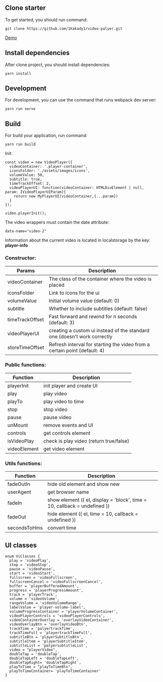 ## Clone starter

To get started, you should run command:

```shell script
git clone https://github.com/1Kakady1/video-palyer.git
```
[Demo](https://1kakady1.github.io/video-player/)

## Install dependencies

After clone project, you should install dependencies:

```shell script
yarn install
```

## Development

For development, you can use the command that runs webpack dev server:

```shell script
yarn run serve
```

## Build 

For build your application, run command:

```shell script
yarn run build
```

Init:
```
const video = new VideoPlayer({
  videoContainer: '.player-container',
  iconsFolder: './assets/images/icons',
  volumeValue: 50,
  subtitle: true,
  timeTrackOffset: 2,
  videoPlayerUI: function(videoContainer: HTMLDivElement | null, param: IVideoPlayerUIParam){
    return new MyPlayerUI(videoContainer,{...param})
  }
});

video.playerInit();
```
The video wrappers must contain the date attribute:
```
data-name="video-2"
```
Information about the current video is located in localstorage by the key: <b>player-info</b>
### Constructor:
| Params      | Description |
| ----------- | ----------- |
| videoContainer      | The class of the container where the video is placed |
| iconsFolder      | Link to icons for the ui |
| volumeValue      | Initial volume value (default: 0) |
| subtitle      | Whether to include subtitles (default: false)|
| timeTrackOffset      | Fast forward and rewind for n seconds (default: 3)|
| videoPlayerUI      | creating a custom ui instead of the standard one (doesn't work correctly|
| storeTimeOffset     | Refresh interval for starting the video from a certain point (default: 4) |

### Public functions:

| Function     | Description |
| ----------- | ----------- |
| playerInit     | init player and create UI |
| play     | play video |
| playTo     | play video to time |
| stop     | stop video |
| pause     | pause video |
| unMount     | remove events and UI |
| controls     | get controls element |
| isVideoPlay     | check is play video (return true/false) |
| videoElement    | get video element |


### Utils functions:

| Function     | Description |
| ----------- | ----------- |
| fadeOutIn     | hide old element and show new |
| userAgent     | get browser name |
| fadeIn    | show element ({ el, display = 'block', time = 10, callback = undefined }) |
| fadeOut    |hide element ({ el, time = 10, callback = undefined }) |
| secondsToHms     | convert time |

## UI classes

```
enum UiClasses {
  play = 'videoPlay',
  stop = 'videoStop',
  pause = 'videoPause',
  start = 'videoStart',
  fullscreen = 'videoFullscreen',
  fullscreenCancel = 'videoFullscreenCancel',
  buffer = 'playerBufferedAmount',
  progress = 'playerProgressAmount',
  track = 'playerTrack',
  volume = 'videoVolume',
  rangeVolume = 'videoVolumeRange',
  labelValue = 'player-volume-label',
  volumeProgressContainer = 'playerVolumeContainer',
  videoPlayerControls = 'videoPlayerControls',
  videoContainerOverlay = 'overlayVideoContainer',
  videoOverlayBtn = 'overlayVideoBtn',
  trackTime = 'palyertrackTime',
  trackTimeFull = 'playertrackTimeFull',
  subtitleBtn = 'playerSubtitleBtn',
  subtitleItem = 'playerSubtitleItem',
  subtitleList = 'palyersubtitleList',
  video = "playerVideo",
  doubleTap = 'doubleTap',
  doubleTapLeft = 'doubleTapLeft',
  doubleTapRight= 'doubleTapRight',
  playToTime = "playToTimeBtn",
  playToTimeContainer= 'playToTimeContainer'
}
```
